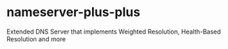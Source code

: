 # nameserver-plus-plus
Extended DNS Server that implements Weighted Resolution, Health-Based Resolution and more
